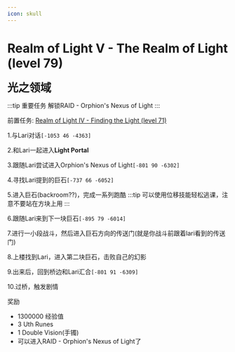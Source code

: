 ```yaml
---
icon: skull
---
```


# Realm of Light V - The Realm of Light (level 79)
<span style="font-size: 25px;">**光之领域**</span>

:::tip 重要任务
解锁RAID - Orphion's Nexus of Light
:::

前置任务: [Realm of Light IV - Finding the Light (level 71)](/WynncraftCNguide/quests/lvl71-80/level%2071%20-%20Realm%20of%20Light%20IV%20-%20Finding%20the%20Light.html)

1.与Lari对话`[-1053 46 -4363]`

2.和Lari一起进入**Light Portal**

3.跟随Lari尝试进入Orphion's Nexus of Light`[-801 90 -6302]`

4.寻找Lari提到的巨石`[-737 66 -6052]`

5.进入巨石(backroom??)，完成一系列跑酷
:::tip
可以使用位移技能轻松逃课，注意不要站在方块上用
:::

6.跟随Lari来到下一块巨石`[-895 79 -6014]`

7.进行一小段战斗，然后进入巨石方向的传送门(就是你战斗前跟着lari看到的传送门)

8.上楼找到Lari，进入第二块巨石，击败自己的幻影

9.出来后，回到桥边和Lari汇合`[-801 91 -6309]`

10.过桥，触发剧情

奖励
+ 1300000 经验值
+ 3 Uth Runes
+ 1 Double Vision(手镯)
+ 可以进入RAID - Orphion's Nexus of Light了

